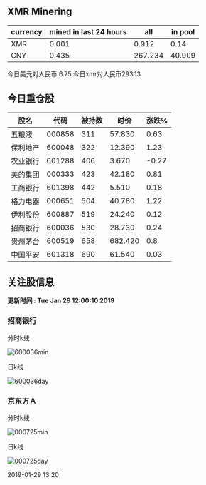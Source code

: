 ## XMR Minering

|currency|mined in last 24 hours|all|in pool|
|---|---|---|---|
|XMR|0.001|0.912|0.14|
|CNY|0.435|267.234|40.909|

今日美元对人民币 6.75	今日xmr对人民币293.13


## 今日重仓股 

|股名|代码|被持数|时价|涨跌%|
|---|---|---|---|---|
|五粮液|000858|311|57.830|0.63|
|保利地产|600048|322|12.390|1.23|
|农业银行|601288|406|3.670|-0.27|
|美的集团|000333|423|42.180|0.81|
|工商银行|601398|442|5.510|0.18|
|格力电器|000651|504|40.780|1.22|
|伊利股份|600887|519|24.240|0.12|
|招商银行|600036|530|28.730|0.24|
|贵州茅台|600519|658|682.420|0.8|
|中国平安|601318|690|61.540|0.03|

## 关注股信息
**更新时间 : Tue Jan 29 12:00:10 2019**
### 招商银行 
分时k线

![600036min](http://image.sinajs.cn/newchart/min/n/sh600036.gif)

日k线

![600036day](http://image.sinajs.cn/newchart/daily/n/sh600036.gif)

### 京东方Ａ 
分时k线

![000725min](http://image.sinajs.cn/newchart/min/n/sz000725.gif)

日k线

![000725day](http://image.sinajs.cn/newchart/daily/n/sz000725.gif)

2019-01-29 13:20